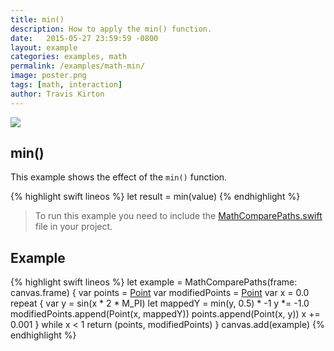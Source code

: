 ```yaml
---
title: min()
description: How to apply the min() function.
date:   2015-05-27 23:59:59 -0800
layout: example
categories: examples, math
permalink: /examples/math-min/
image: poster.png
tags: [math, interaction]
author: Travis Kirton
---
```

![](min.png)

## min()
This example shows the effect of the `min()` function.

{% highlight swift lineos %}
let result = min(value)
{% endhighlight %}

> To run this example you need to include the [MathComparePaths.swift](https://gist.github.com/C4Framework/0705e9ad451fa2b655075ad72432ca46) file in your project.

## Example
{% highlight swift lineos %}
let example = MathComparePaths(frame: canvas.frame) {
    var points = [Point]()
    var modifiedPoints = [Point]()
    var x = 0.0
    repeat {
        var y = sin(x * 2 * M_PI)
        let mappedY = min(y, 0.5) * -1
        y *= -1.0
        modifiedPoints.append(Point(x, mappedY))
        points.append(Point(x, y))
        x += 0.001
    } while x < 1
    return (points, modifiedPoints)
}
canvas.add(example)
{% endhighlight %}
